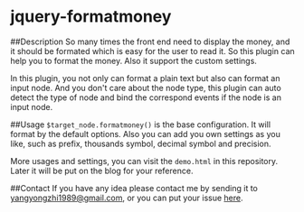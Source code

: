 jquery-formatmoney
==================

##Description
So many times the front end need to display the money, and it should be formated which is easy for the user to read it. So this plugin can help you to format the money. Also it support the custom settings.

In this plugin, you not only can format a plain text but also can format an input node. And you don't care about the node type, this plugin can auto detect the type of node and bind the correspond events if the node is an input node.


##Usage
`$target_node.formatmoney()` is the base configuration. It will format by the default options. Also you can add you own settings as you like, such as prefix, thousands symbol, decimal symbol and precision.

More usages and settings, you can visit the `demo.html` in this repository. Later it will be put on the blog for your reference.

##Contact
If you have any idea please contact me by sending it to [yangyongzhi1989@gmail.com](yangyongzhi1989@gmail.com), or you can put your issue [here](https://github.com/sgyyz/jquery-formatmoney/issues).